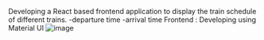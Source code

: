 Developing a React based frontend application to display the train schedule of different trains.
-departure time
-arrival time
Frontend : Developing using Material UI
![image](https://github.com/Anshu9b/Frontend_Train-reservation-system/assets/75524307/e9e4e92e-80b5-41e0-ab18-50383c2acd8b)


